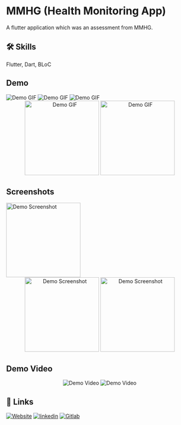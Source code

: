 # MMHG (Health Monitoring App)

A flutter application which was an assessment from MMHG.

## 🛠 Skills

Flutter, Dart, BLoC

## Demo

  <img src='https://raw.githubusercontent.com/maz341/mmhg/-/raw/main/assets/demo/gif_1.gif' alt='Demo GIF'>
  <img src='https://raw.githubusercontent.com/maz341/mmhg/-/raw/main/assets/demo/gif_2.gif' alt='Demo GIF'>
  <img src='https://raw.githubusercontent.com/maz341/mmhg/-/raw/main/assets/demo/gif_3.gif' alt='Demo GIF'>

<div align='center'>
  <img src='https://raw.githubusercontent.com/maz341/mmhg/-/raw/main/assets/demo/gif_4.gif' width='200' alt='Demo GIF'>
  <img src='https://raw.githubusercontent.com/maz341/mmhg/-/raw/main/assets/demo/gif_5.gif' width='200' alt='Demo GIF'>
</div>

## Screenshots

  <img src='https://raw.githubusercontent.com/maz341/mmhg/-/raw/main/assets/demo/ss1.png' width='200' alt='Demo Screenshot'>

<div align='center'>
  <img src='https://raw.githubusercontent.com/maz341/mmhg/-/raw/main/assets/demo/ss2.png' width='200' alt='Demo Screenshot'>
  <img src='https://raw.githubusercontent.com/maz341/mmhg/-/raw/main/assets/demo/ss3.png' width='200' alt='Demo Screenshot'>
  
</div>

## Demo Video

<div align='center'>
  <img src='https://raw.githubusercontent.com/maz341/mmhg/-/raw/main/assets/demo/vid1.mp4'  alt='Demo Video'>
  <img src='https://raw.githubusercontent.com/maz341/mmhg/-/raw/main/assets/demo/vid2.mp4'  alt='Demo Video'>

</div>

## 🔗 Links

[![Website](https://img.shields.io/badge/my_portfolio-000?style=for-the-badge&logo=ko-fi&logoColor=white)](https://maazkamal.com)
[![linkedin](https://img.shields.io/badge/linkedin-0A66C2?style=for-the-badge&logo=linkedin&logoColor=white)](https://www.linkedin.com/in/mazkamal/)
[![Gitlab](https://img.shields.io/badge/gitlab-fc6d27?style=for-the-badge&logo=gitlab&logoColor=white)](https://gitlab.com/maz341)
